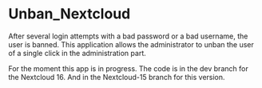 # Unban_Nextcloud
After several login attempts with a bad password or a bad username, the user is banned. This application allows the administrator to unban the user of a single click in the administration part. 

For the moment this app is in progress.
The code is in the dev branch for the Nextcloud 16.
And in the Nextcloud-15 branch for this version. 
